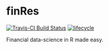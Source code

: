 
<!-- README.md is generated from README.Rmd. Please edit that file -->
finRes
==========

[![Travis-CI Build Status](https://travis-ci.org/bautheac/factorem.svg?branch=master)](https://travis-ci.org/bautheac/factorem)
[![lifecycle](https://img.shields.io/badge/lifecycle-experimental-orange.svg)](https://www.tidyverse.org/lifecycle/#experimental)

Financial data-science in R made easy.

